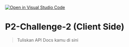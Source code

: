 [![Open in Visual Studio Code](https://classroom.github.com/assets/open-in-vscode-2e0aaae1b6195c2367325f4f02e2d04e9abb55f0b24a779b69b11b9e10269abc.svg)](https://classroom.github.com/online_ide?assignment_repo_id=15477691&assignment_repo_type=AssignmentRepo)
# P2-Challenge-2 (Client Side)

> Tuliskan API Docs kamu di sini
